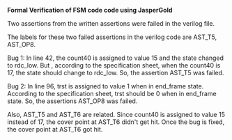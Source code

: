 **Formal Verification of FSM code code using JasperGold**

Two assertions from the written assertions were failed in the verilog file.

The labels for these two failed assertions in the verilog code are AST_T5, AST_OP8.

Bug 1: In line 42, the count40 is assigned to value 15 and the state changed to rdc_low. But , according to the specification sheet, when the count40 is 17, the state should change to rdc_low. So, the assertion AST_T5 was failed.

Bug 2: In line 96, trst is assigned to value 1 when in end_frame state. According to the specification sheet, trst should be 0 when in end_frame state. So, the assertions AST_OP8 was failed.

Also, AST_T5 and AST_T6 are related. Since count40 is assigned to value 15 instead of 17, the cover point at AST_T6 didn't get hit. Once the bug is fixed, the cover point at AST_T6 got hit.
